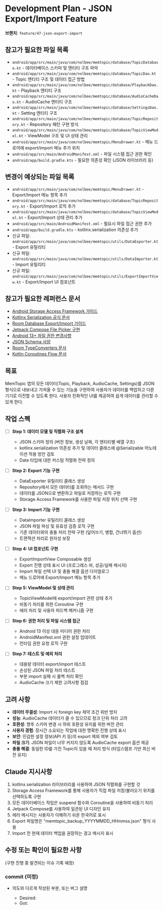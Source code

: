 # Development Plan - JSON Export/Import Feature

**브랜치**: `feature/47-json-export-import`

## 참고가 필요한 파일 목록

- `android/app/src/main/java/com/nolbee/memtopic/database/TopicDatabase.kt` - 데이터베이스 스키마 및 엔티티 구조 파악
- `android/app/src/main/java/com/nolbee/memtopic/database/TopicDao.kt` - Topic 엔티티 구조 및 데이터 접근 방법
- `android/app/src/main/java/com/nolbee/memtopic/database/PlaybackDao.kt` - Playback 엔티티 구조
- `android/app/src/main/java/com/nolbee/memtopic/database/AudioCacheDao.kt` - AudioCache 엔티티 구조  
- `android/app/src/main/java/com/nolbee/memtopic/database/SettingsDao.kt` - Setting 엔티티 구조
- `android/app/src/main/java/com/nolbee/memtopic/database/TopicRepository.kt` - Repository 패턴 구현 방식
- `android/app/src/main/java/com/nolbee/memtopic/database/TopicViewModel.kt` - ViewModel 구조 및 UI 상태 관리
- `android/app/src/main/java/com/nolbee/memtopic/MenuDrawer.kt` - 메뉴 드로어에 export/import 메뉴 추가 위치
- `android/app/src/main/AndroidManifest.xml` - 파일 시스템 접근 권한 확인
- `android/app/build.gradle.kts` - 필요한 의존성 확인 (JSON 라이브러리 등)

## 변경이 예상되는 파일 목록

- `android/app/src/main/java/com/nolbee/memtopic/MenuDrawer.kt` - Export/Import 메뉴 항목 추가
- `android/app/src/main/java/com/nolbee/memtopic/database/TopicRepository.kt` - Export/Import 로직 추가
- `android/app/src/main/java/com/nolbee/memtopic/database/TopicViewModel.kt` - Export/Import 상태 관리 추가
- `android/app/src/main/AndroidManifest.xml` - 필요시 파일 접근 권한 추가
- `android/app/build.gradle.kts` - kotlinx.serialization 의존성 추가
- 신규 파일: `android/app/src/main/java/com/nolbee/memtopic/utils/DataExporter.kt` - Export 유틸리티
- 신규 파일: `android/app/src/main/java/com/nolbee/memtopic/utils/DataImporter.kt` - Import 유틸리티
- 신규 파일: `android/app/src/main/java/com/nolbee/memtopic/utils/ExportImportView.kt` - Export/Import UI 컴포넌트

## 참고가 필요한 레퍼런스 문서

- [Android Storage Access Framework 가이드](https://developer.android.com/guide/topics/providers/document-provider)
- [Kotlinx Serialization 공식 문서](https://github.com/Kotlin/kotlinx.serialization/blob/master/docs/basic-serialization.md)
- [Room Database Export/Import 가이드](https://developer.android.com/training/data-storage/room/prepopulate)
- [Jetpack Compose File Picker 구현](https://developer.android.com/training/data-storage/shared/documents-files)
- [Android 13+ 파일 권한 변경사항](https://developer.android.com/about/versions/13/behavior-changes-13#granular-media-permissions)
- [JSON Schema 사양](https://json-schema.org/specification.html)
- [Room TypeConverters 문서](https://developer.android.com/training/data-storage/room/referencing-data)
- [Kotlin Coroutines Flow 문서](https://kotlinlang.org/docs/flow.html)

## 목표

MemTopic 앱의 모든 데이터(Topic, Playback, AudioCache, Settings)를 JSON 형식으로 내보내고 가져올 수 있는 기능을 구현하여 사용자가 데이터를 백업하고 다른 기기로 이전할 수 있도록 한다. 사용자 친화적인 UI를 제공하여 쉽게 데이터를 관리할 수 있게 한다.

## 작업 스펙

- [ ] **Step 1: 데이터 모델 및 직렬화 구조 설계**
  - JSON 스키마 정의 (버전 정보, 생성 날짜, 각 엔티티별 배열 구조)
  - kotlinx.serialization 의존성 추가 및 데이터 클래스에 @Serializable 어노테이션 적용 방안 검토
  - Date 타입에 대한 커스텀 직렬화 전략 정의

- [ ] **Step 2: Export 기능 구현**
  - DataExporter 유틸리티 클래스 생성
  - Repository에서 모든 데이터를 조회하는 메서드 구현
  - 데이터를 JSON으로 변환하고 파일로 저장하는 로직 구현
  - Storage Access Framework를 사용한 파일 저장 위치 선택 구현

- [ ] **Step 3: Import 기능 구현**  
  - DataImporter 유틸리티 클래스 생성
  - JSON 파일 파싱 및 유효성 검증 로직 구현
  - 기존 데이터와의 충돌 처리 전략 구현 (덮어쓰기, 병합, 건너뛰기 옵션)
  - 트랜잭션 처리로 원자성 보장

- [ ] **Step 4: UI 컴포넌트 구현**
  - ExportImportView Composable 생성
  - Export 진행 상태 표시 UI (프로그레스 바, 성공/실패 메시지)
  - Import 파일 선택 UI 및 충돌 해결 옵션 다이얼로그
  - 메뉴 드로어에 Export/Import 메뉴 항목 추가

- [ ] **Step 5: ViewModel 및 상태 관리**
  - TopicViewModel에 export/import 관련 상태 추가
  - 비동기 처리를 위한 Coroutine 구현
  - 에러 처리 및 사용자 피드백 메커니즘 구현

- [ ] **Step 6: 권한 처리 및 파일 시스템 접근**
  - Android 13 이상 대응 미디어 권한 처리
  - AndroidManifest.xml 권한 설정 업데이트
  - 런타임 권한 요청 로직 구현

- [ ] **Step 7: 테스트 및 예외 처리**
  - 대용량 데이터 export/import 테스트
  - 손상된 JSON 파일 처리 테스트
  - 부분 import 실패 시 롤백 처리 확인
  - AudioCache 크기 제한 고려사항 점검

## 고려 사항

- **데이터 무결성**: Import 시 foreign key 제약 조건 위반 방지
- **성능**: AudioCache 데이터가 클 수 있으므로 청크 단위 처리 고려
- **호환성**: 향후 스키마 변경 시 하위 호환성 유지를 위한 버전 관리
- **사용자 경험**: 장시간 소요되는 작업에 대한 명확한 진행 상태 표시
- **보안**: 민감한 설정 정보(API 키 등)의 export 제외 여부 검토
- **파일 크기**: JSON 파일이 너무 커지지 않도록 AudioCache export 옵션 제공
- **충돌 해결**: 동일한 ID를 가진 Topic이 있을 때 처리 방식 (타임스탬프 기반 최신 버전 유지)

## Claude 지시사항

1. kotlinx.serialization 라이브러리를 사용하여 JSON 직렬화를 구현할 것
2. Storage Access Framework를 통해 사용자가 직접 파일 저장/불러오기 위치를 선택하도록 구현
3. 모든 데이터베이스 작업은 suspend 함수와 Coroutine을 사용하여 비동기 처리
4. Jetpack Compose를 사용하여 일관된 UI 디자인 유지
5. 에러 메시지는 사용자가 이해하기 쉬운 한국어로 표시
6. Export 파일명은 "memtopic_backup_YYYYMMDD_HHmmss.json" 형식 사용
7. Import 전 현재 데이터 백업을 권장하는 경고 메시지 표시

## 수정 또는 확인이 필요한 사항

(구현 진행 중 발견되는 이슈 기록 예정)

### commit {미정}

- 의도와 다르게 작성된 부분, 또는 버그 설명

  - Desired:
  - Got:
